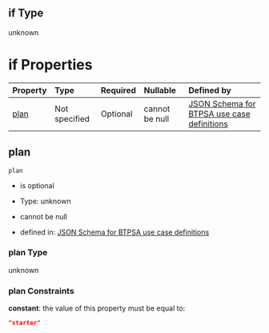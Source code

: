 ## if Type

unknown

# if Properties

| Property      | Type          | Required | Nullable       | Defined by                                                                                                                                                                                                                                  |
| :------------ | :------------ | :------- | :------------- | :------------------------------------------------------------------------------------------------------------------------------------------------------------------------------------------------------------------------------------------ |
| [plan](#plan) | Not specified | Optional | cannot be null | [JSON Schema for BTPSA use case definitions](btpsa-usecase-properties-services-items-allof-2-then-allof-50-then-allof-1-if-properties-plan.md "undefined#/properties/services/items/allOf/2/then/allOf/50/then/allOf/1/if/properties/plan") |

## plan



`plan`

*   is optional

*   Type: unknown

*   cannot be null

*   defined in: [JSON Schema for BTPSA use case definitions](btpsa-usecase-properties-services-items-allof-2-then-allof-50-then-allof-1-if-properties-plan.md "undefined#/properties/services/items/allOf/2/then/allOf/50/then/allOf/1/if/properties/plan")

### plan Type

unknown

### plan Constraints

**constant**: the value of this property must be equal to:

```json
"starter"
```
